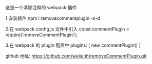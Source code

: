 这是一个清除注释的 webpack 插件

1.安装插件
npm i removecommentplugin -s-d

2.在 webpack.config.js 文件中引入
const commentPlugin = require('removeCommentPlugin');

3.在 webpack 的 plugin 配置中
plugins: [
new commentPlugin()
]

github 地址:
https://github.com/weijunh/removeCommentPlugin.git
